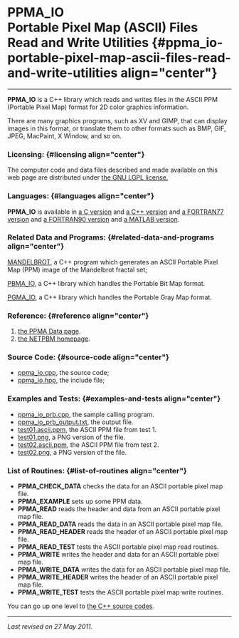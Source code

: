 PPMA\_IO\
Portable Pixel Map (ASCII) Files\
Read and Write Utilities {#ppma_io-portable-pixel-map-ascii-files-read-and-write-utilities align="center"}
=================================

------------------------------------------------------------------------

**PPMA\_IO** is a C++ library which reads and writes files in the ASCII
PPM (Portable Pixel Map) format for 2D color graphics information.

There are many graphics programs, such as XV and GIMP, that can display
images in this format, or translate them to other formats such as BMP,
GIF, JPEG, MacPaint, X Window, and so on.

### Licensing: {#licensing align="center"}

The computer code and data files described and made available on this
web page are distributed under [the GNU LGPL
license.](../../txt/gnu_lgpl.txt)

### Languages: {#languages align="center"}

**PPMA\_IO** is available in [a C
version](../../c_src/ppma_io/ppma_io.md) and [a C++
version](../../master/ppma_io/ppma_io.md) and [a FORTRAN77
version](../../f77_src/ppma_io/ppma_io.md) and [a FORTRAN90
version](../../f_src/ppma_io/ppma_io.md) and [a MATLAB
version](../../m_src/ppma_io/ppma_io.md).

### Related Data and Programs: {#related-data-and-programs align="center"}

[MANDELBROT](../../master/mandelbrot/mandelbrot.md), a C++ program
which generates an ASCII Portable Pixel Map (PPM) image of the
Mandelbrot fractal set;

[PBMA\_IO](../../master/pbma_io/pbma_io.md), a C++ library which
handles the Portable Bit Map format.

[PGMA\_IO](../../master/pgma_io/pgma_io.md), a C++ library which
handles the Portable Gray Map format.

### Reference: {#reference align="center"}

1.  [the PPMA Data page](../../data/ppma/ppma.md).
2.  [the NETPBM homepage](http://netpbm.sourceforge.net/).

### Source Code: {#source-code align="center"}

-   [ppma\_io.cpp](ppma_io.cpp), the source code;
-   [ppma\_io.hpp](ppma_io.hpp), the include file;

### Examples and Tests: {#examples-and-tests align="center"}

-   [ppma\_io\_prb.cpp](ppma_io_prb.cpp), the sample calling program.
-   [ppma\_io\_prb\_output.txt](ppma_io_prb_output.txt), the output
    file.
-   [test01.ascii.ppm](test01.ascii.ppm), the ASCII PPM file from
    test 1.
-   [test01.png](test01.png), a PNG version of the file.
-   [test02.ascii.ppm](test02.ascii.ppm), the ASCII PPM file from
    test 2.
-   [test02.png](test02.png), a PNG version of the file.

### List of Routines: {#list-of-routines align="center"}

-   **PPMA\_CHECK\_DATA** checks the data for an ASCII portable pixel
    map file.
-   **PPMA\_EXAMPLE** sets up some PPM data.
-   **PPMA\_READ** reads the header and data from an ASCII portable
    pixel map file.
-   **PPMA\_READ\_DATA** reads the data in an ASCII portable pixel map
    file.
-   **PPMA\_READ\_HEADER** reads the header of an ASCII portable pixel
    map file.
-   **PPMA\_READ\_TEST** tests the ASCII portable pixel map read
    routines.
-   **PPMA\_WRITE** writes the header and data for an ASCII portable
    pixel map file.
-   **PPMA\_WRITE\_DATA** writes the data for an ASCII portable pixel
    map file.
-   **PPMA\_WRITE\_HEADER** writes the header of an ASCII portable pixel
    map file.
-   **PPMA\_WRITE\_TEST** tests the ASCII portable pixel map write
    routines.

You can go up one level to [the C++ source codes](../cpp_src.md).

------------------------------------------------------------------------

*Last revised on 27 May 2011.*

